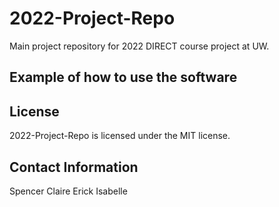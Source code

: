 # 2022-Project-Repo
Main project repository for 2022 DIRECT course project at UW.

## Example of how to use the software

## License 
2022-Project-Repo is licensed under the MIT license. 

## Contact Information
Spencer
Claire
Erick
Isabelle
